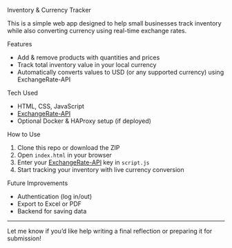  Inventory & Currency Tracker

This is a simple web app designed to help small businesses track inventory while also converting currency using real-time exchange rates.

 Features
- Add & remove products with quantities and prices
- Track total inventory value in your local currency
- Automatically converts values to USD (or any supported currency) using ExchangeRate-API

 Tech Used
- HTML, CSS, JavaScript
- [ExchangeRate-API](https://www.exchangerate-api.com/)
- Optional Docker & HAProxy setup (if deployed)

 How to Use
1. Clone this repo or download the ZIP
2. Open `index.html` in your browser
3. Enter your [ExchangeRate-API](https://www.exchangerate-api.com/) key in `script.js`
4. Start tracking your inventory with live currency conversion

 Future Improvements
- Authentication (log in/out)
- Export to Excel or PDF
- Backend for saving data

---

Let me know if you’d like help writing a final reflection or preparing it for submission!
